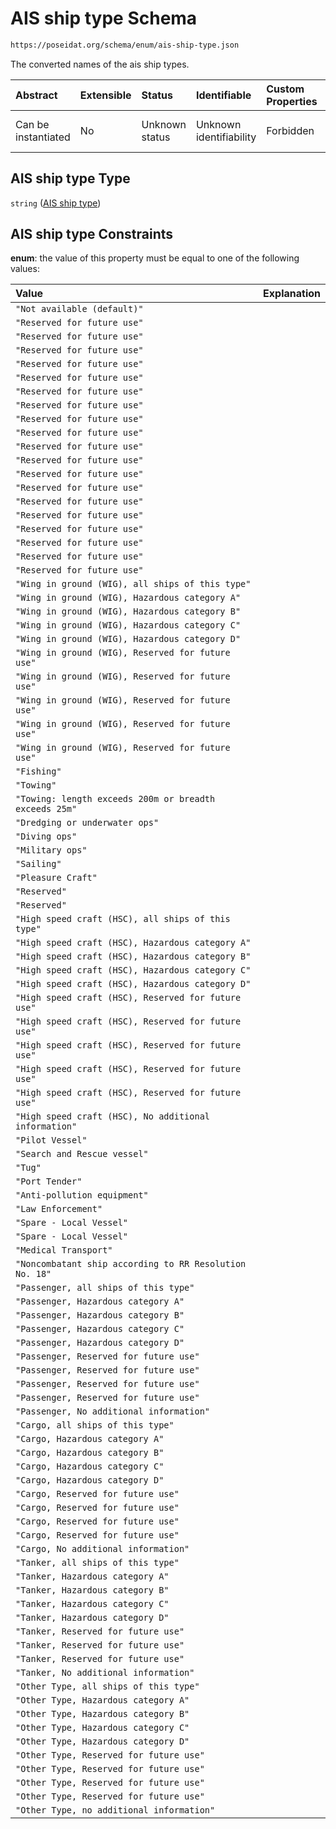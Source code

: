 # AIS ship type Schema

```txt
https://poseidat.org/schema/enum/ais-ship-type.json
```

The converted names of the ais ship types.

| Abstract            | Extensible | Status         | Identifiable            | Custom Properties | Additional Properties | Access Restrictions | Defined In                                                                   |
| :------------------ | :--------- | :------------- | :---------------------- | :---------------- | :-------------------- | :------------------ | :--------------------------------------------------------------------------- |
| Can be instantiated | No         | Unknown status | Unknown identifiability | Forbidden         | Allowed               | none                | [ais-ship-type.json](schemas/enum/ais-ship-type.json "open original schema") |

## AIS ship type Type

`string` ([AIS ship type](ais-ship-type.md))

## AIS ship type Constraints

**enum**: the value of this property must be equal to one of the following values:

| Value                                                   | Explanation |
| :------------------------------------------------------ | :---------- |
| `"Not available (default)"`                             |             |
| `"Reserved for future use"`                             |             |
| `"Reserved for future use"`                             |             |
| `"Reserved for future use"`                             |             |
| `"Reserved for future use"`                             |             |
| `"Reserved for future use"`                             |             |
| `"Reserved for future use"`                             |             |
| `"Reserved for future use"`                             |             |
| `"Reserved for future use"`                             |             |
| `"Reserved for future use"`                             |             |
| `"Reserved for future use"`                             |             |
| `"Reserved for future use"`                             |             |
| `"Reserved for future use"`                             |             |
| `"Reserved for future use"`                             |             |
| `"Reserved for future use"`                             |             |
| `"Reserved for future use"`                             |             |
| `"Reserved for future use"`                             |             |
| `"Reserved for future use"`                             |             |
| `"Reserved for future use"`                             |             |
| `"Reserved for future use"`                             |             |
| `"Wing in ground (WIG), all ships of this type"`        |             |
| `"Wing in ground (WIG), Hazardous category A"`          |             |
| `"Wing in ground (WIG), Hazardous category B"`          |             |
| `"Wing in ground (WIG), Hazardous category C"`          |             |
| `"Wing in ground (WIG), Hazardous category D"`          |             |
| `"Wing in ground (WIG), Reserved for future use"`       |             |
| `"Wing in ground (WIG), Reserved for future use"`       |             |
| `"Wing in ground (WIG), Reserved for future use"`       |             |
| `"Wing in ground (WIG), Reserved for future use"`       |             |
| `"Wing in ground (WIG), Reserved for future use"`       |             |
| `"Fishing"`                                             |             |
| `"Towing"`                                              |             |
| `"Towing: length exceeds 200m or breadth exceeds 25m"`  |             |
| `"Dredging or underwater ops"`                          |             |
| `"Diving ops"`                                          |             |
| `"Military ops"`                                        |             |
| `"Sailing"`                                             |             |
| `"Pleasure Craft"`                                      |             |
| `"Reserved"`                                            |             |
| `"Reserved"`                                            |             |
| `"High speed craft (HSC), all ships of this type"`      |             |
| `"High speed craft (HSC), Hazardous category A"`        |             |
| `"High speed craft (HSC), Hazardous category B"`        |             |
| `"High speed craft (HSC), Hazardous category C"`        |             |
| `"High speed craft (HSC), Hazardous category D"`        |             |
| `"High speed craft (HSC), Reserved for future use"`     |             |
| `"High speed craft (HSC), Reserved for future use"`     |             |
| `"High speed craft (HSC), Reserved for future use"`     |             |
| `"High speed craft (HSC), Reserved for future use"`     |             |
| `"High speed craft (HSC), Reserved for future use"`     |             |
| `"High speed craft (HSC), No additional information"`   |             |
| `"Pilot Vessel"`                                        |             |
| `"Search and Rescue vessel"`                            |             |
| `"Tug"`                                                 |             |
| `"Port Tender"`                                         |             |
| `"Anti-pollution equipment"`                            |             |
| `"Law Enforcement"`                                     |             |
| `"Spare - Local Vessel"`                                |             |
| `"Spare - Local Vessel"`                                |             |
| `"Medical Transport"`                                   |             |
| `"Noncombatant ship according to RR Resolution No. 18"` |             |
| `"Passenger, all ships of this type"`                   |             |
| `"Passenger, Hazardous category A"`                     |             |
| `"Passenger, Hazardous category B"`                     |             |
| `"Passenger, Hazardous category C"`                     |             |
| `"Passenger, Hazardous category D"`                     |             |
| `"Passenger, Reserved for future use"`                  |             |
| `"Passenger, Reserved for future use"`                  |             |
| `"Passenger, Reserved for future use"`                  |             |
| `"Passenger, Reserved for future use"`                  |             |
| `"Passenger, No additional information"`                |             |
| `"Cargo, all ships of this type"`                       |             |
| `"Cargo, Hazardous category A"`                         |             |
| `"Cargo, Hazardous category B"`                         |             |
| `"Cargo, Hazardous category C"`                         |             |
| `"Cargo, Hazardous category D"`                         |             |
| `"Cargo, Reserved for future use"`                      |             |
| `"Cargo, Reserved for future use"`                      |             |
| `"Cargo, Reserved for future use"`                      |             |
| `"Cargo, Reserved for future use"`                      |             |
| `"Cargo, No additional information"`                    |             |
| `"Tanker, all ships of this type"`                      |             |
| `"Tanker, Hazardous category A"`                        |             |
| `"Tanker, Hazardous category B"`                        |             |
| `"Tanker, Hazardous category C"`                        |             |
| `"Tanker, Hazardous category D"`                        |             |
| `"Tanker, Reserved for future use"`                     |             |
| `"Tanker, Reserved for future use"`                     |             |
| `"Tanker, Reserved for future use"`                     |             |
| `"Tanker, No additional information"`                   |             |
| `"Other Type, all ships of this type"`                  |             |
| `"Other Type, Hazardous category A"`                    |             |
| `"Other Type, Hazardous category B"`                    |             |
| `"Other Type, Hazardous category C"`                    |             |
| `"Other Type, Hazardous category D"`                    |             |
| `"Other Type, Reserved for future use"`                 |             |
| `"Other Type, Reserved for future use"`                 |             |
| `"Other Type, Reserved for future use"`                 |             |
| `"Other Type, Reserved for future use"`                 |             |
| `"Other Type, no additional information"`               |             |
